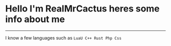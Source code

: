 # Hello I'm RealMrCactus heres some info about me
---
I know a few languages such as `LuaU C++ Rust Php Css`
